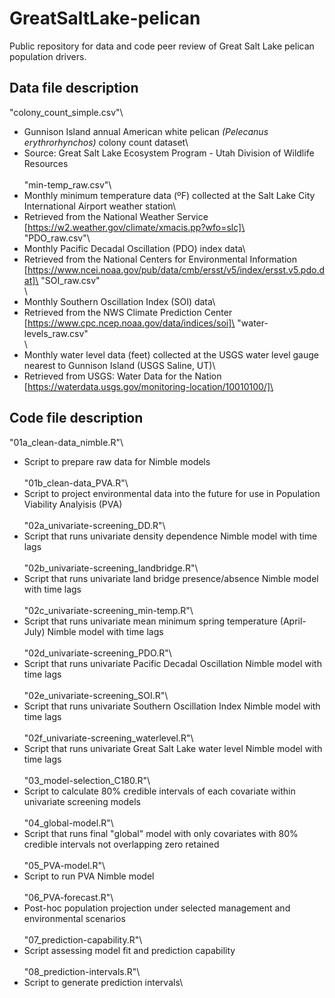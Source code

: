 # GreatSaltLake-pelican
Public repository for data and code peer review of Great Salt Lake pelican population drivers.

## Data file description
"colony_count_simple.csv"\
- Gunnison Island annual American white pelican *(Pelecanus erythrorhynchos)* colony count dataset\
- Source: Great Salt Lake Ecosystem Program - Utah Division of Wildlife Resources\
\
"min-temp_raw.csv"\
- Monthly minimum temperature data (ºF) collected at the Salt Lake City International Airport weather station\
- Retrieved from the National Weather Service [https://w2.weather.gov/climate/xmacis.pp?wfo=slc]\
\
"PDO_raw.csv"\
- Monthly Pacific Decadal Oscillation (PDO) index data\
- Retrieved from the National Centers for Environmental Information [https://www.ncei.noaa.gov/pub/data/cmb/ersst/v5/index/ersst.v5.pdo.dat]\
"SOI_raw.csv"\
\
- Monthly Southern Oscillation Index (SOI) data\
- Retrieved from the NWS Climate Prediction Center [https://www.cpc.ncep.noaa.gov/data/indices/soi]\
"water-levels_raw.csv"\
\
- Monthly water level data (feet) collected at the USGS water level gauge nearest to Gunnison Island (USGS Saline, UT)\
- Retrieved from USGS: Water Data for the Nation [https://waterdata.usgs.gov/monitoring-location/10010100/]\

## Code file description
"01a_clean-data_nimble.R"\
- Script to prepare raw data for Nimble models\
\
"01b_clean-data_PVA.R"\
- Script to project environmental data into the future for use in Population Viability Analyisis (PVA)\
\
"02a_univariate-screening_DD.R"\
- Script that runs univariate density dependence Nimble model with time lags\
\
"02b_univariate-screening_landbridge.R"\
- Script that runs univariate land bridge presence/absence Nimble model with time lags\
\
"02c_univariate-screening_min-temp.R"\
- Script that runs univariate mean minimum spring temperature (April-July) Nimble model with time lags\
\
"02d_univariate-screening_PDO.R"\
- Script that runs univariate Pacific Decadal Oscillation Nimble model with time lags\
\
"02e_univariate-screening_SOI.R"\
- Script that runs univariate Southern Oscillation Index Nimble model with time lags\
\
"02f_univariate-screening_waterlevel.R"\
- Script that runs univariate Great Salt Lake water level Nimble model with time lags\
\
"03_model-selection_C180.R"\
- Script to calculate 80% credible intervals of each covariate within univariate screening models\
\
"04_global-model.R"\
- Script that runs final "global" model with only covariates with 80% credible intervals not overlapping zero retained\
\
"05_PVA-model.R"\
- Script to run PVA Nimble model\
\
"06_PVA-forecast.R"\
- Post-hoc population projection under selected management and environmental scenarios\
\
"07_prediction-capability.R"\
- Script assessing model fit and prediction capability\
\
"08_prediction-intervals.R"\
- Script to generate prediction intervals\

